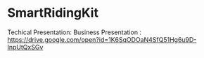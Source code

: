 # SmartRidingKit
Techical Presentation: 
Business Presentation : https://drive.google.com/open?id=1K6SqODOaN4SfQ51Hg6u9D-InpUtQxSGv
